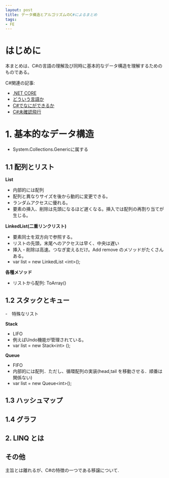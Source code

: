 ```yaml
---
layout: post
title: データ構造とアルゴリズムのC#によるまとめ 
tags: 
- FE 
---
```


<script src="https://cdn.mathjax.org/mathjax/latest/MathJax.js?config=TeX-AMS-MML_HTMLorMML" type="text/javascript"></script>

# はじめに
本まとめは、C#の言語の理解及び同時に基本的なデータ構造を理解するためのものである。

C#関連の記事:
- [.NET CORE](https://smdn.jp/programming/netfx/)  
- [どういう言語か](https://sakumaga.sakura.ad.jp/entry/2020/05/18/120000) 
- [C#でなにができるか](https://qiita.com/okazuki/items/e3a8e23f9ac2a10d8fde)
- [C#未確認飛行](https://ufcpp.net/study/csharp/)
 

# 1.  基本的なデータ構造

- System.Collections.Genericに属する

## 1.1 配列とリスト


**List**<br>
- 内部的には配列
- 配列と異なりサイズを後から動的に変更できる。
- ランダムアクセスに優れる。
- 要素の挿入、削除は先頭になるほど遅くなる。挿入では配列の再割り当てが生じる。

**LinkedList(二重リンクリスト)**<br>
- 要素同士を双方向で参照する。
- リストの先頭，末尾へのアクセスは早く、中央は遅い
- 挿入・削除は高速。つなぎ変えるだけ。Add remove のメソッドがたくさんある。
- var list = new LinkedList \<int\>();


**各種メソッド**
- リストから配列: ToArray()




## 1.2 スタックとキュー
-　特殊なリスト

**Stack**<br>
- LIFO
- 例えばUndo機能が管理されている。
- var list = new Stack\<int\> ();

**Queue**<br>
- FIFO 
- 内部的には配列．ただし、循環配列の実装(head,tail を移動させる．順番は関係ない)  
- var list = new Queue\<int\>();

## 1.3 ハッシュマップ


## 1.4  グラフ 



## 2. LINQ とは







## その他
主旨とは離れるが、C#の特徴の一つである移譲について. 


